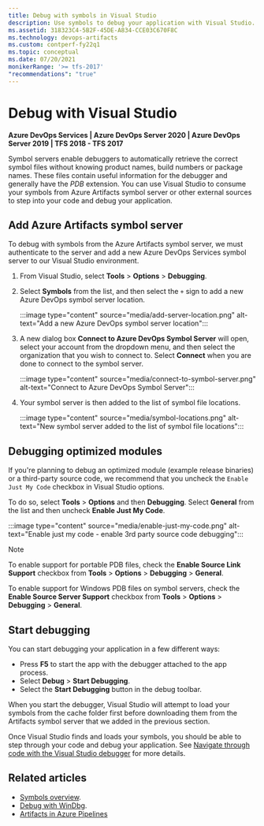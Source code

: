 ```yaml
---
title: Debug with symbols in Visual Studio
description: Use symbols to debug your application with Visual Studio.
ms.assetid: 318323C4-5B2F-45DE-A834-CCE03C670F8C
ms.technology: devops-artifacts
ms.custom: contperf-fy22q1
ms.topic: conceptual
ms.date: 07/20/2021
monikerRange: '>= tfs-2017'
"recommendations": "true"
---
```


# Debug with Visual Studio

**Azure DevOps Services | Azure DevOps Server 2020 | Azure DevOps Server 2019 | TFS 2018 - TFS 2017**

Symbol servers enable debuggers to automatically retrieve the correct symbol files without knowing product names, build numbers or package names. These files contain useful information for the debugger and generally have the *PDB* extension. You can use Visual Studio to consume your symbols from Azure Artifacts symbol server or other external sources to step into your code and debug your application.

## Add Azure Artifacts symbol server

To debug with symbols from the Azure Artifacts symbol server, we must authenticate to the server and add a new Azure DevOps Services symbol server to our Visual Studio environment.

1. From Visual Studio, select **Tools** > **Options** > **Debugging**.

1. Select **Symbols** from the list, and then select the `+` sign to add a new Azure DevOps symbol server location.

    :::image type="content" source="media/add-server-location.png" alt-text="Add a new Azure DevOps symbol server location":::

1. A new dialog box **Connect to Azure DevOps Symbol Server** will open, select your account from the dropdown menu, and then select the organization that you wish to connect to. Select **Connect** when you are done to connect to the symbol server.

    :::image type="content" source="media/connect-to-symbol-server.png" alt-text="Connect to Azure DevOps Symbol Server":::

1. Your symbol server is then added to the list of symbol file locations.

    :::image type="content" source="media/symbol-locations.png" alt-text="New symbol server added to the list of symbol file locations":::

## Debugging optimized modules

If you're planning to debug an optimized module (example release binaries) or a third-party source code, we recommend that you uncheck the `Enable Just My Code` checkbox in Visual Studio options.

To do so, select **Tools** > **Options** and then **Debugging**. Select **General** from the list and then uncheck **Enable Just My Code**.

:::image type="content" source="media/enable-just-my-code.png" alt-text="Enable just my code - enable 3rd party source code debugging":::

> [!NOTE]
> To enable support for portable PDB files, check the **Enable Source Link Support** checkbox from **Tools** > **Options** > **Debugging** > **General**.
> 
> To enable support for Windows PDB files on symbol servers, check the **Enable Source Server Support** checkbox from **Tools** > **Options** > **Debugging** > **General**.

## Start debugging

You can start debugging your application in a few different ways:
- Press **F5** to start the app with the debugger attached to the app process.
- Select **Debug** > **Start Debugging**.
- Select the **Start Debugging** button in the debug toolbar.

When you start the debugger, Visual Studio will attempt to load your symbols from the cache folder first before downloading them from the Artifacts symbol server that we added in the previous section. 

Once Visual Studio finds and loads your symbols, you should be able to step through your code and debug your application. See [Navigate through code with the Visual Studio debugger](/visualstudio/debugger/navigating-through-code-with-the-debugger) for more details.

## Related articles

- [Symbols overview](../concepts/symbols.md).
- [Debug with WinDbg](debug-with-symbols-windbg.md).
- [Artifacts in Azure Pipelines](../../pipelines/artifacts/artifacts-overview.md)